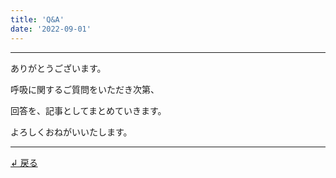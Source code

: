 ```yaml
---
title: 'Q&A'
date: '2022-09-01'
---
```

***
ありがとうございます。

呼吸に関するご質問をいただき次第、

回答を、記事としてまとめていきます。

よろしくおねがいいたします。
***
[ ↲ 戻る ](https://01234567890.thebase.in/about)

